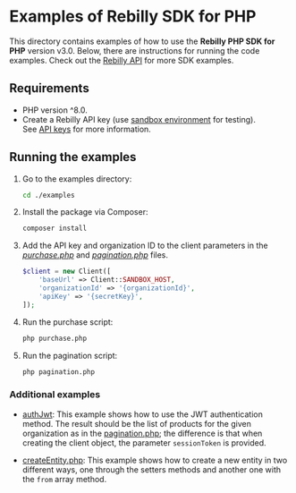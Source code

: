 # Examples of Rebilly SDK for PHP

This directory contains examples of how to use the **Rebilly PHP SDK for PHP** version v3.0. Below, there are instructions for running the code examples. Check out the [Rebilly API](https://api-reference.rebilly.com/) for more SDK examples.

## Requirements

- PHP version ^8.0.
- Create a Rebilly API key (use [sandbox environment](https://www.rebilly.com/docs/tutorials/environments/#sandbox-environment) for testing).  
  See [API keys](https://www.rebilly.com/docs/dev-docs/api-keys/) for more information.

## Running the examples

1. Go to the examples directory:  

   ```bash
   cd ./examples
   ```

1. Install the package via Composer:  

   ```bash
   composer install
   ```

1. Add the API key and organization ID to the client parameters in the *[purchase.php](./purchase.php)* and *[pagination.php](./pagination.php)* files.

    ```php
    $client = new Client([
        'baseUrl' => Client::SANDBOX_HOST,
        'organizationId' => '{organizationId}',
        'apiKey' => '{secretKey}',
    ]);
    ```

1. Run the purchase script:  

   ```bash
   php purchase.php
   ```

1. Run the pagination script:  
   ```bash
   php pagination.php
   ```

### Additional examples

- [authJwt](./authJwt.php): This example shows how to use the JWT authentication method. The result should be the list of products for the given organization as in the [pagination.php](./pagination.php); the difference is that when creating the client object, the parameter `sessionToken` is provided.

- [createEntity.php](./createEntity.php): This example shows how to create a new entity in two different ways, one through the setters methods and another one with the `from` array method. 
